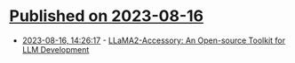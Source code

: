 # [Published on 2023-08-16](index.md)

* [2023-08-16, 14:26:17](https://lobste.rs/s/viv5fk/llama2_accessory_open_source_toolkit_for) - [LLaMA2-Accessory: An Open-source Toolkit for LLM Development](https://github.com/Alpha-VLLM/LLaMA2-Accessory)

